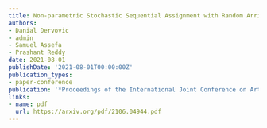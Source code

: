 ```yaml
---
title: Non-parametric Stochastic Sequential Assignment with Random Arrival Times
authors:
- Danial Dervovic
- admin
- Samuel Assefa
- Prashant Reddy
date: 2021-08-01
publishDate: '2021-08-01T00:00:00Z'
publication_types: 
- paper-conference
publication: '*Proceedings of the International Joint Conference on Artificial Intelligence* (IJCAI 2021)'
links:
- name: pdf
  url: https://arxiv.org/pdf/2106.04944.pdf
---
```


